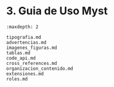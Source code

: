 # 3. Guia de Uso Myst

```{toctree}
:maxdepth: 2

tipografia.md
advertencias.md
imagenes_figuras.md
tablas.md
code_api.md
cross_references.md
organizacion_contenido.md
extensiones.md
roles.md